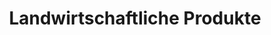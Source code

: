 ---
title: "Landwirtschaftliche Produkte"
url: /hoyerswerda/landwirtschaftliche-produkte/
shop: Gemüse & Obst
---